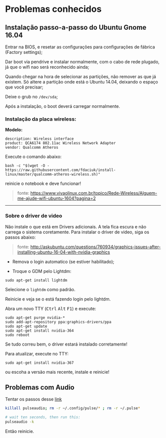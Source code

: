 # Problemas conhecidos

## Instalação passo-a-passo do Ubuntu Gnome 16.04

Entrar na BIOS, e resetar as configurações para configurações de fábrica (Factory settings);

Dar boot via pendrive e instalar normalmente, com o cabo de rede plugado, já que o wifi nao será reconhecido ainda;

Quando chegar na hora de selecionar as partições, não remover as que já existem. Só altere a partição onde está o Ubuntu 14.04, deixando o espaço que você precisar;

Deixe o grub no `/dev/sda`;

Após a instalação, o boot deverá carregar normalmente.

### Instalação da placa wireless:

**Modelo:**

```
description: Wireless interface
product: QCA6174 802.11ac Wireless Network Adapter
vendor: Qualcomm Atheros
```

Execute o comando abaixo:

```console
bash -c "$(wget -O - https://raw.githubusercontent.com/fdaciuk/install-linux/master/qualcomm-atheros-wireless.sh)"
```

reinicie o notebook e deve funcionar!

> fonte: https://www.vivaolinux.com.br/topico/Rede-Wireless/Alguem-me-ajude-wifi-ubuntu-1604?pagina=2

---

### Sobre o driver de video

Não instale  o que está em Drivers adicionais. A tela fica escura e não carrega o sistema coretamente. Para instalar o driver de video, siga os passos abaixo:

> fonte: http://askubuntu.com/questions/760934/graphics-issues-after-installing-ubuntu-16-04-with-nvidia-graphics

- Remova o login automatico (se estiver habilitado);

- Troque o GDM pelo Lightdm:

```console
sudo apt-get install lightdm
```

Selecione o `lightdm` como padrão.

Reinicie e veja se o está fazendo login pelo lightdm.

Abra um novo TTY (<kbd>Ctrl</kbd> <kbd>Alt</kbd> <kbd>F1</kbd>) e execute:

```console
sudo apt-get purge nvidia-*
sudo add-apt-repository ppa:graphics-drivers/ppa
sudo apt-get update
sudo apt-get install nvidia-364
sudo reboot
```

Se tudo correu bem, o driver estará instalado corretamente!

Para atualizar, execute no TTY:

```console
sudo apt-get install nvidia-367
```

ou escoha a versão mais recente, instale e reinicie!

## Problemas com Audio

Tentar os passos desse [link](https://help.ubuntu.com/community/SoundTroubleshootingProcedure)

```sh
killall pulseaudio; rm -r ~/.config/pulse/* ; rm -r ~/.pulse*

# wait ten seconds, then run this:
pulseaudio -k
```

Então reinicie.
